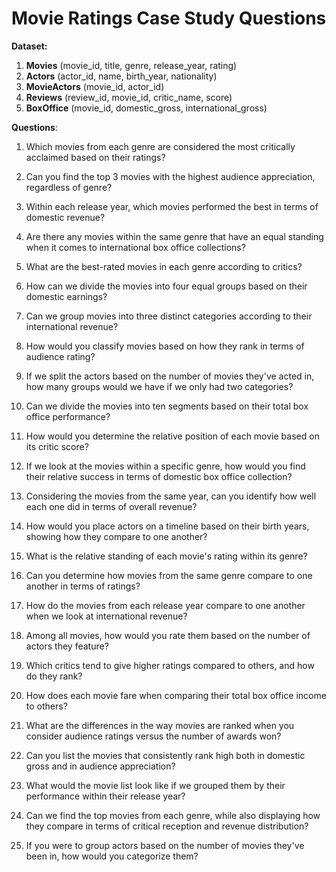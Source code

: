 # Movie Ratings Case Study Questions

**Dataset:**

1. **Movies** (movie_id, title, genre, release_year, rating)  
2. **Actors** (actor_id, name, birth_year, nationality)  
3. **MovieActors** (movie_id, actor_id)  
4. **Reviews** (review_id, movie_id, critic_name, score)  
5. **BoxOffice** (movie_id, domestic_gross, international_gross)  
   
   
**Questions**:

1. Which movies from each genre are considered the most critically acclaimed based on their ratings?
2. Can you find the top 3 movies with the highest audience appreciation, regardless of genre?
3. Within each release year, which movies performed the best in terms of domestic revenue?
4. Are there any movies within the same genre that have an equal standing when it comes to international box office collections?
5. What are the best-rated movies in each genre according to critics?


6. How can we divide the movies into four equal groups based on their domestic earnings?
7. Can we group movies into three distinct categories according to their international revenue?
8. How would you classify movies based on how they rank in terms of audience rating?
9. If we split the actors based on the number of movies they've acted in, how many groups would we have if we only had two categories?
10. Can we divide the movies into ten segments based on their total box office performance?


11. How would you determine the relative position of each movie based on its critic score?
12. If we look at the movies within a specific genre, how would you find their relative success in terms of domestic box office collection?
13. Considering the movies from the same year, can you identify how well each one did in terms of overall revenue?
14. How would you place actors on a timeline based on their birth years, showing how they compare to one another?
15. What is the relative standing of each movie's rating within its genre?


16. Can you determine how movies from the same genre compare to one another in terms of ratings?
17. How do the movies from each release year compare to one another when we look at international revenue?
18. Among all movies, how would you rate them based on the number of actors they feature?
19. Which critics tend to give higher ratings compared to others, and how do they rank?
20. How does each movie fare when comparing their total box office income to others?


21. What are the differences in the way movies are ranked when you consider audience ratings versus the number of awards won?
22. Can you list the movies that consistently rank high both in domestic gross and in audience appreciation?
23. What would the movie list look like if we grouped them by their performance within their release year?
24. Can we find the top movies from each genre, while also displaying how they compare in terms of critical reception and revenue distribution?
25. If you were to group actors based on the number of movies they've been in, how would you categorize them?